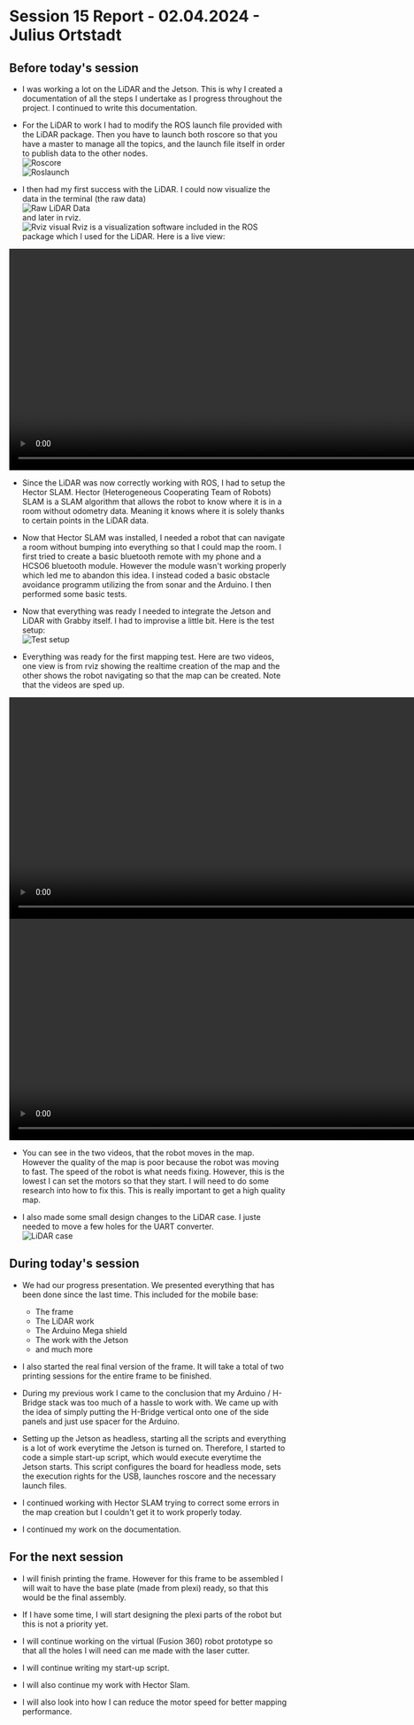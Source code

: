 # Session 15 Report - 02.04.2024 - Julius Ortstadt

## Before today's session
- I was working a lot on the LiDAR and the Jetson. 
This is why I created a documentation of all the steps I undertake as I progress throughout the project. 
I continued to write this documentation. 

- For the LiDAR to work I had to modify the ROS launch file provided with the LiDAR package.
Then you have to launch both roscore so that you have a master to manage all the topics, and the launch file itself in order to publish data to the other nodes.\
![Roscore](/Documentation/Session_Reports/Julius/Pictures/Session_15/roscore.png)\
![Roslaunch](/Documentation/Session_Reports/Julius/Pictures/Session_15/Launched_LiDAR_scan.png)

- I then had my first success with the LiDAR.
I could now visualize the data in the terminal (the raw data)\
![Raw LiDAR Data](/Documentation/Session_Reports/Julius/Pictures/Session_15/Raw_LiDAR_Data.png)\
and later in rviz.\
![Rviz visual](/Documentation/Session_Reports/Julius/Pictures/Session_15/rviz.png)
Rviz is a visualization software included in the ROS package which I used for the LiDAR.
Here is a live view:

<video width="900" height="400" controls>
  <source src="/Documentation/Session_Reports/Julius/Pictures/Session_15/rviz_live_visual.mp4" type="video/mp4">
</video>

- Since the LiDAR was now correctly working with ROS, I had to setup the Hector SLAM. 
Hector (Heterogeneous Cooperating Team of Robots) SLAM is a SLAM algorithm that allows the robot to know where it is in a room without odometry data.
Meaning it knows where it is solely thanks to certain points in the LiDAR data.

- Now that Hector SLAM was installed, I needed a robot that can navigate a room without bumping into everything so that I could map the room.
I first tried to create a basic bluetooth remote with my phone and a HCSO6 bluetooth module. 
However the module wasn't working properly which led me to abandon this idea.
I instead coded a basic obstacle avoidance programm utilizing the from sonar and the Arduino.
I then performed some basic tests.

- Now that everything was ready I needed to integrate the Jetson and LiDAR with Grabby itself.
I had to improvise a little bit. 
Here is the test setup:\
![Test setup](/Documentation/Session_Reports/Julius/Pictures/Session_15/grabby_test_setup.jpg)  

- Everything was ready for the first mapping test. 
Here are two videos, one view is from rviz showing the realtime creation of the map and the other shows the robot navigating so that the map can be created. 
Note that the videos are sped up.


<video width="900" height="400" controls>
  <source src="/Documentation/Session_Reports/Julius/Pictures/Session_15/grabby_test.mp4" type="video/mp4">
</video>


<video width="900" height="400" controls>
  <source src="/Documentation/Session_Reports/Julius/Pictures/Session_15/rviz_hector_slam.mp4" type="video/mp4">
</video>

- You can see in the two videos, that the robot moves in the map. 
However the quality of the map is poor because the robot was moving to fast.
The speed of the robot is what needs fixing. 
However, this is the lowest I can set the motors so that they start. 
I will need to do some research into how to fix this. 
This is really important to get a high quality map.


- I also made some small design changes to the LiDAR case. 
I juste needed to move a few holes for the UART converter.\
![LiDAR case](/Documentation/Session_Reports/Julius/Pictures/Session_15/LiDAR_Case_Redesign.png)


## During today's session
- We had our progress presentation.
We presented everything that has been done since the last time. 
This included for the mobile base:
    - The frame
    - The LiDAR work
    - The Arduino Mega shield
    - The work with the Jetson
    - and much more

- I also started the real final version of the frame. 
It will take a total of two printing sessions for the entire frame to be finished.

- During my previous work I came to the conclusion that my Arduino / H-Bridge stack was too much of a hassle to work with. 
We came up with the idea of simply putting the H-Bridge vertical onto one of the side panels and just use spacer for the Arduino.

- Setting up the Jetson as headless, starting all the scripts and everything is a lot of work everytime the Jetson is turned on.
Therefore, I started to code a simple start-up script, which would execute everytime the Jetson starts.
This script configures the board for headless mode, sets the execution rights for the USB, launches roscore and the necessary launch files.

- I continued working with Hector SLAM trying to correct some errors in the map creation but I couldn't get it to work properly today.

- I continued my work on the documentation.


## For the next session
- I will finish printing the frame.
However for this frame to be assembled I will wait to have the base plate (made from plexi) ready, so that this would be the final assembly.

- If I have some time, I will start designing the plexi parts of the robot but this is not a priority yet.

- I will continue working on the virtual (Fusion 360) robot prototype so that all the holes I will need can me made with the laser cutter.

- I will continue writing my start-up script.

- I will also continue my work with Hector Slam.

- I will also look into how I can reduce the motor speed for better mapping performance.
